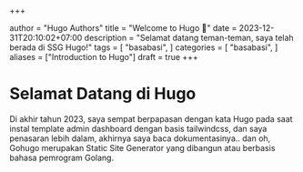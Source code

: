 +++

author = "Hugo Authors"
title = "Welcome to Hugo 🙌"
date = 2023-12-31T20:10:02+07:00
description = "Selamat datang teman-teman, saya telah berada di SSG Hugo!"
tags = [
    "basabasi",
]
categories = [
    "basabasi",
]
aliases = ["Introduction to Hugo"]
draft = true
+++

# Selamat Datang di Hugo
Di akhir tahun 2023, saya sempat berpapasan dengan kata Hugo pada saat instal template admin dashboard dengan basis tailwindcss, dan saya penasaran lebih dalam, akhirnya saya baca dokumentasinya.. dan oh, Gohugo merupakan Static Site Generator yang dibangun atau berbasis bahasa pemrogram Golang.
